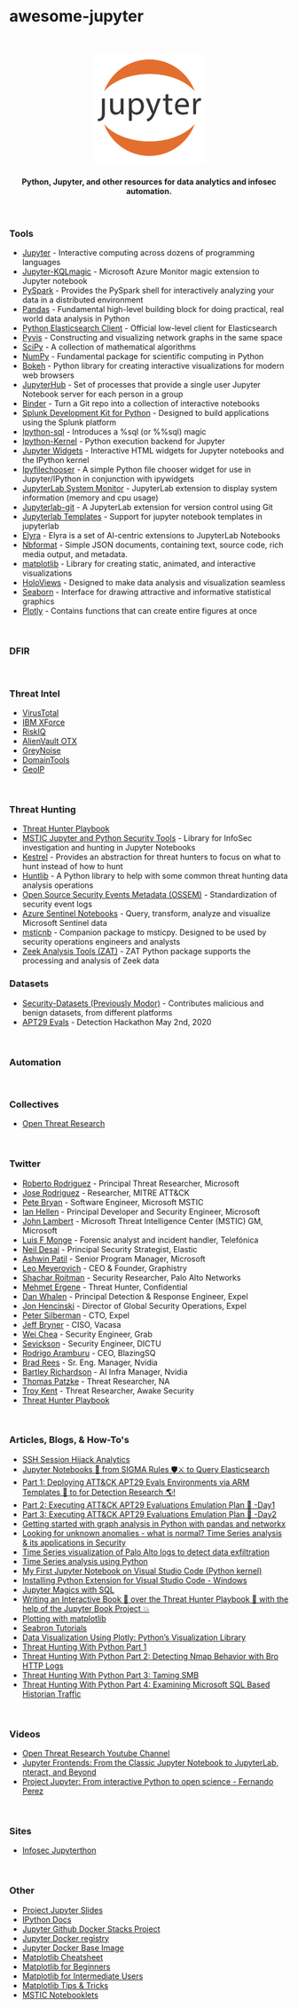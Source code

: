 # awesome-jupyter

<br>

<p align="center">
	<img src = "https://raw.githubusercontent.com/w00d33/awesome-jupyter/main/_files/jupyter.png" width = 200 >
</p>

<h4 align="center">Python, Jupyter, and other resources for data analytics and infosec automation.</h4>

<br>

### Tools
- [Jupyter](https://jupyter.org/) - Interactive computing across dozens of programming languages
- [Jupyter-KQLmagic](https://github.com/Microsoft/jupyter-Kqlmagic) - Microsoft Azure Monitor magic extension to Jupyter notebook
- [PySpark](https://spark.apache.org/docs/latest/api/python/) - Provides the PySpark shell for interactively analyzing your data in a distributed environment
- [Pandas](https://pandas.pydata.org/) - Fundamental high-level building block for doing practical, real world data analysis in Python
- [Python Elasticsearch Client](https://elasticsearch-py.readthedocs.io/en/v7.15.2/) - Official low-level client for Elasticsearch
- [Pyvis](https://pyvis.readthedocs.io/en/latest/) - Constructing and visualizing network graphs in the same space
- [SciPy](https://docs.scipy.org/doc/scipy/getting_started.html) - A collection of mathematical algorithms
- [NumPy](https://numpy.org/devdocs/index.html#) - Fundamental package for scientific computing in Python
- [Bokeh](https://docs.bokeh.org/en/latest/index.html) - Python library for creating interactive visualizations for modern web browsers
- [JupyterHub](https://jupyterhub.readthedocs.io/en/latest/reference/technical-overview.html) - Set of processes that provide a single user Jupyter Notebook server for each person in a group
- [Binder](https://mybinder.org/) - Turn a Git repo into a collection of interactive notebooks
- [Splunk Development Kit for Python](https://github.com/splunk/splunk-sdk-python) - Designed to build applications using the Splunk platform
- [Ipython-sql](https://github.com/catherinedevlin/ipython-sql) - Introduces a %sql (or %%sql) magic
- [Ipython-Kernel](https://ipython.readthedocs.io/en/stable/install/kernel_install.html) - Python execution backend for Jupyter
- [Jupyter Widgets](https://ipywidgets.readthedocs.io/en/latest/) - Interactive HTML widgets for Jupyter notebooks and the IPython kernel
- [Ipyfilechooser](https://github.com/crahan/ipyfilechooser) - A simple Python file chooser widget for use in Jupyter/IPython in conjunction with ipywidgets
- [JupyterLab System Monitor](https://github.com/jtpio/jupyterlab-system-monitor) - JupyterLab extension to display system information (memory and cpu usage)
- [Jupyterlab-git](https://github.com/jupyterlab/jupyterlab-git) - A JupyterLab extension for version control using Git
- [Jupyterlab Templates](https://github.com/jpmorganchase/jupyterlab_templates) - Support for jupyter notebook templates in jupyterlab
- [Elyra](https://elyra.readthedocs.io/en/latest/index.html) - Elyra is a set of AI-centric extensions to JupyterLab Notebooks
- [Nbformat](https://nbformat.readthedocs.io/en/latest/api.html) - Simple JSON documents, containing text, source code, rich media output, and metadata.
- [matplotlib](https://matplotlib.org/stable/index.html) - Library for creating static, animated, and interactive visualizations
- [HoloViews](https://holoviews.org/index.html) - Designed to make data analysis and visualization seamless
- [Seaborn](https://seaborn.pydata.org/index.html) - Interface for drawing attractive and informative statistical graphics
- [Plotly](https://plotly.com/python/plotly-express/) - Contains functions that can create entire figures at once

<br>

### DFIR

<br>

### Threat Intel
- [VirusTotal](https://support.virustotal.com/hc/en-us/articles/360006819798-API-Scripts-and-client-libraries) 
- [IBM XForce](https://exchange.xforce.ibmcloud.com/collection/Python-Toolbox-Cyber-Threat-Intelligence-760e76bd3d40d17e58cd562991831ab6)
- [RiskIQ](https://github.com/RiskIQ/python_api)
- [AlienVault OTX](https://github.com/AlienVault-OTX/OTX-Python-SDK)
- [GreyNoise](https://github.com/GreyNoise-Intelligence/pygreynoise)
- [DomainTools](https://github.com/DomainTools/python_api)
- [GeoIP](https://pythonhosted.org/python-geoip/)

<br>

### Threat Hunting
- [Threat Hunter Playbook](https://github.com/OTRF/ThreatHunter-Playbook)
- [MSTIC Jupyter and Python Security Tools](https://github.com/microsoft/msticpy) - Library for InfoSec investigation and hunting in Jupyter Notebooks
- [Kestrel](https://github.com/opencybersecurityalliance/kestrel-lang) - Provides an abstraction for threat hunters to focus on what to hunt instead of how to hunt
- [Huntlib](https://github.com/target/huntlib) - A Python library to help with some common threat hunting data analysis operations
- [Open Source Security Events Metadata (OSSEM)](https://github.com/OTRF/OSSEM) - Standardization of security event logs
- [Azure Sentinel Notebooks](https://github.com/Azure/Azure-Sentinel-Notebooks) - Query, transform, analyze and visualize Microsoft Sentinel data
- [msticnb](https://github.com/microsoft/msticnb) - Companion package to msticpy. Designed to be used by security operations engineers and analysts
- [Zeek Analysis Tools (ZAT)](https://github.com/SuperCowPowers/zat) -  ZAT Python package supports the processing and analysis of Zeek data

### Datasets
- [Security-Datasets (Previously Modor)](https://github.com/OTRF/Security-Datasets) - Contributes malicious and benign datasets, from different platforms
- [APT29 Evals](https://github.com/OTRF/detection-hackathon-apt29) - Detection Hackathon May 2nd, 2020

<br>

### Automation

<br>

### Collectives
- [Open Threat Research](https://github.com/OTRF)

<br>

### Twitter
- [Roberto Rodriguez](https://twitter.com/Cyb3rWard0g) - Principal Threat Researcher, Microsoft
- [Jose Rodriguez](https://twitter.com/Cyb3rPandah) - Researcher, MITRE ATT&CK
- [Pete Bryan](https://twitter.com/MSSPete) - Software Engineer, Microsoft MSTIC
- [Ian Hellen](https://twitter.com/ianhellen) - Principal Developer and Security Engineer, Microsoft
- [John Lambert](https://twitter.com/JohnLaTwC) - Microsoft Threat Intelligence Center (MSTIC) GM, Microsoft
- [Luis F Monge](https://twitter.com/Lukky86) - Forensic analyst and incident handler, Telefónica
- [Neil Desai](https://twitter.com/0x617075) - Principal Security Strategist, Elastic
- [Ashwin Patil](https://twitter.com/ashwinpatil) - Senior Program Manager, Microsoft
- [Leo Meyerovich](https://twitter.com/lmeyerov) - CEO & Founder, Graphistry
- [Shachar Roitman](http://twitter.com/shacharoitman) - Security Researcher, Palo Alto Networks
- [Mehmet Ergene](http://twitter.com/Cyb3rMonk) - Threat Hunter, Confidential
- [Dan Whalen](https://twitter.com/vac4n7) - Principal Detection & Response Engineer, Expel
- [Jon Hencinski](https://twitter.com/jhencinski) - Director of Global Security Operations, Expel
- [Peter Silberman](https://twitter.com/petersilberman) - CTO, Expel
- [Jeff Bryner](https://twitter.com/0x7eff) - CISO, Vacasa
- [Wei Chea](https://twitter.com/77_6a) - Security Engineer, Grab
- [Sevickson](https://twitter.com/SKwid345) - Security Engineer, DICTU
- [Rodrigo Aramburu](https://twitter.com/rodaramburu) - CEO, BlazingSQ
- [Brad Rees](https://twitter.com/BradReesWork) - Sr. Eng. Manager, Nvidia
- [Bartley Richardson](https://twitter.com/BartleyR) - AI Infra Manager, Nvidia
- [Thomas Patzke](https://twitter.com/blubbfiction) -  Threat Researcher, NA
- [Troy Kent](https://twitter.com/SonicTheHexHog) - Threat Researcher, Awake Security
- [Threat Hunter Playbook](https://twitter.com/HunterPlaybook)

<br>

### Articles, Blogs, & How-To's
- [SSH Session Hijack Analytics](https://hx015.medium.com/ssh-session-hijack-analytic-a2c684ba410f)
- [Jupyter Notebooks 📓 from SIGMA Rules 🛡⚔️ to Query Elasticsearch](https://medium.com/threat-hunters-forge/jupyter-notebooks-from-sigma-rules-%EF%B8%8F-to-query-elasticsearch-31a74cc59b99)
- [Part 1: Deploying ATT&CK APT29 Evals Environments via ARM Templates 🚀 to for Detection Research 🌎!](https://medium.com/threat-hunters-forge/mordor-labs-part-1-deploying-att-ck-apt29-evals-environments-via-arm-templates-to-create-1c6c4bc32c9a)
- [Part 2: Executing ATT&CK APT29 Evaluations Emulation Plan 📕 -Day1](https://medium.com/threat-hunters-forge/mordor-labs-part-2-executing-att-ck-apt29-evals-emulation-plan-day1-17fae7a81229)
- [Part 3: Executing ATT&CK APT29 Evaluations Emulation Plan 📕 -Day2](https://medium.com/threat-hunters-forge/mordor-labs-part-3-executing-att-ck-apt29-evaluations-emulation-plan-day2-417cadc2a337)
- [Getting started with graph analysis in Python with pandas and networkx](https://towardsdatascience.com/getting-started-with-graph-analysis-in-python-with-pandas-and-networkx-5e2d2f82f18e)
- [Looking for unknown anomalies - what is normal? Time Series analysis & its applications in Security](https://techcommunity.microsoft.com/t5/microsoft-sentinel-blog/looking-for-unknown-anomalies-what-is-normal-time-series/ba-p/555052)
- [Time Series visualization of Palo Alto logs to detect data exfiltration](https://techcommunity.microsoft.com/t5/microsoft-sentinel-blog/time-series-visualization-of-palo-alto-logs-to-detect-data/ba-p/666344)
- [Time Series analysis using Python](https://www.statsmodels.org/dev/examples/notebooks/generated/stl_decomposition.html)
- [My First Jupyter Notebook on Visual Studio Code (Python kernel)](https://blog.openthreatresearch.com/first_jupyter_notebook_vscode)
- [Installing Python Extension for Visual Studio Code - Windows](https://blog.openthreatresearch.com/installing_python_extension_vscode)
- [Jupyter Magics with SQL](https://towardsdatascience.com/jupyter-magics-with-sql-921370099589)
- [Writing an Interactive Book 📖 over the Threat Hunter Playbook 🏹 with the help of the Jupyter Book Project 💥](https://medium.com/threat-hunters-forge/writing-an-interactive-book-over-the-threat-hunter-playbook-with-the-help-of-the-jupyter-book-3ff37a3123c7)
- [Plotting with matplotlib](https://pandas.pydata.org/pandas-docs/version/0.13/visualization.html)
- [Seabron Tutorials](https://seaborn.pydata.org/tutorial.html)
- [Data Visualization Using Plotly: Python’s Visualization Library](https://k21academy.com/datascience/python/data-visualization-using-plotly/)
- [Threat Hunting With Python Part 1](https://www.dragos.com/blog/industry-news/threat-hunting-with-python-part-1/)
- [Threat Hunting With Python Part 2: Detecting Nmap Behavior with Bro HTTP Logs](https://www.dragos.com/blog/industry-news/threat-hunting-with-python-part-2-detecting-nmap-behavior-with-bro-http-logs/)
- [Threat Hunting With Python Part 3: Taming SMB](https://www.dragos.com/blog/industry-news/threat-hunting-with-python-part-3-taming-smb/)
- [Threat Hunting With Python Part 4: Examining Microsoft SQL Based Historian Traffic](https://www.dragos.com/blog/industry-news/threat-hunting-with-python-part-4-examining-microsoft-sql-based-historian-traffic/)

<br>

### Videos
- [Open Threat Research Youtube Channel](https://github.com/Azure/Azure-Sentinel-Notebooks)
- [Jupyter Frontends: From the Classic Jupyter Notebook to JupyterLab, nteract, and Beyond](https://www.youtube.com/watch?v=YKmJvHjTGAM&list=PL055Epbe6d5aP6Ru42r7hk68GTSaclYgi&index=30)
- [Project Jupyter: From interactive Python to open science - Fernando Perez](https://www.youtube.com/watch?v=xuNj5paMuow&list=PL055Epbe6d5aP6Ru42r7hk68GTSaclYgi)

<br>

### Sites
- [Infosec Jupyterthon](https://infosecjupyterthon.com/introduction.html)


<br>

### Other
- [Project Jupyter Slides](https://speakerdeck.com/fperez/project-jupyter?slide=5)
- [IPython Docs](https://ipython.readthedocs.io/en/stable/index.html)
- [Jupyter Github Docker Stacks Project](https://github.com/jupyter/docker-stacks)
- [Jupyter Docker registry](https://hub.docker.com/u/jupyter)
- [Jupyter Docker Base Image](https://hub.docker.com/r/jupyter/base-notebook/)
- [Matplotlib Cheatsheet](https://matplotlib.org/cheatsheets/_images/cheatsheets-2.png)
- [Matplotlib for Beginners](https://matplotlib.org/cheatsheets/_images/handout-beginner.png)
- [Matplotlib for Intermediate Users](https://matplotlib.org/cheatsheets/_images/handout-intermediate.png)
- [Matplotlib Tips & Tricks](https://matplotlib.org/cheatsheets/_images/handout-tips.png)
- [MSTIC Notebooklets](https://msticnb.readthedocs.io/en/latest/)
